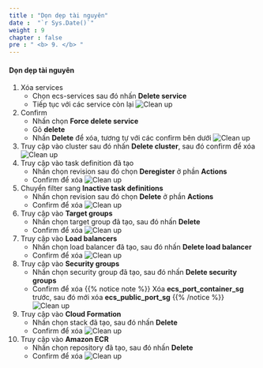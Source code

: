 ```yaml
---
title : "Dọn dẹp tài nguyên"
date :  "`r Sys.Date()`" 
weight : 9 
chapter : false
pre : " <b> 9. </b> "
---
```


#### Dọn dẹp tài nguyên
1. Xóa services
    - Chọn ecs-services sau đó nhấn **Delete service**
    - Tiếp tục với các service còn lại
![Clean up](/images/9-cleanup-resources/001.png)
2. Confirm
    - Nhấn chọn **Force delete service**
    - Gõ **delete** 
    - Nhấn **Delete** để xóa, tương tự với các confirm bên dưới
![Clean up](/images/9-cleanup-resources/002.png)
3. Truy cập vào cluster sau đó nhấn **Delete cluster**, sau đó confirm để xóa
![Clean up](/images/9-cleanup-resources/003.png)
4. Truy cập vào task definition đã tạo
    - Nhấn chọn revision sau đó chọn **Deregister** ở phần **Actions**
    - Confirm để xóa
![Clean up](/images/9-cleanup-resources/004.png)
5. Chuyển filter sang **Inactive task definitions**
    - Nhấn chọn revision sau đó chọn **Delete** ở phần **Actions**
    - Confirm để xóa
![Clean up](/images/9-cleanup-resources/005.png)
6. Truy cập vào **Target groups** 
    - Nhấn chọn target group đã tạo, sau đó nhấn **Delete**
    - Confirm để xóa 
![Clean up](/images/9-cleanup-resources/006.png)
7. Truy cập vào **Load balancers** 
    - Nhấn chọn load balancer đã tạo, sau đó nhấn **Delete load balancer**
    - Confirm để xóa 
![Clean up](/images/9-cleanup-resources/007.png)
8. Truy cập vào **Security groups** 
    - Nhấn chọn security group đã tạo, sau đó nhấn **Delete security groups**
    - Confirm để xóa 
{{% notice note  %}}
Xóa **ecs_port_container_sg** trước, sau đó mới xóa **ecs_public_port_sg**
{{% /notice %}}
![Clean up](/images/9-cleanup-resources/008.png)
9. Truy cập vào **Cloud Formation**
    - Nhấn chọn stack đã tạo, sau đó nhấn **Delete**
    - Confirm để xóa 
![Clean up](/images/9-cleanup-resources/009.png)
10. Truy cập vào **Amazon ECR**
    - Nhấn chọn repository đã tạo, sau đó nhấn **Delete**
    - Confirm để xóa 
![Clean up](/images/9-cleanup-resources/010.png)


